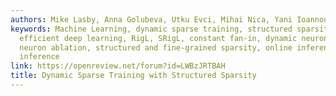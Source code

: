 ```yaml
---
authors: Mike Lasby, Anna Golubeva, Utku Evci, Mihai Nica, Yani Ioannou
keywords: Machine Learning, dynamic sparse training, structured sparsity, N:M sparsity,
  efficient deep learning, RigL, SRigL, constant fan-in, dynamic neuron ablation,
  neuron ablation, structured and fine-grained sparsity, online inference, accelerating
  inference
link: https://openreview.net/forum?id=LWBzJRTBAH
title: Dynamic Sparse Training with Structured Sparsity
---
```

